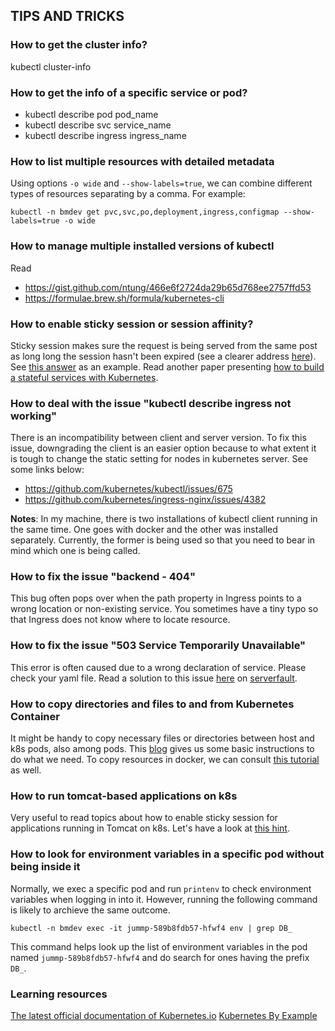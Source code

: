 ## TIPS AND TRICKS
### How to get the cluster info?
kubectl cluster-info

### How to get the info of a specific service or pod?
- kubectl describe pod pod_name
- kubectl describe svc service_name
- kubectl describe ingress ingress_name

### How to list multiple resources with detailed metadata
Using options `-o wide` and `--show-labels=true`, we can combine different types of resources separating by a comma. For example:
```
kubectl -n bmdev get pvc,svc,po,deployment,ingress,configmap --show-labels=true -o wide
```


### How to manage multiple installed versions of kubectl
Read 
- https://gist.github.com/ntung/466e6f2724da29b65d768ee2757ffd53
- https://formulae.brew.sh/formula/kubernetes-cli

### How to enable sticky session or session affinity?
Sticky session makes sure the request is being served from the same post as long long the session hasn't been expired (see a clearer address [here](https://medium.com/@zhimin.wen/sticky-sessions-in-kubernetes-56eb0e8f257d)). See [this answer](https://stackoverflow.com/a/55471792/865603) as an example. Read another paper presenting [how to build a stateful services with Kubernetes](https://sookocheff.com/post/kubernetes/building-stateful-services/).

### How to deal with the issue "kubectl describe ingress not working"
There is an incompatibility between client and server version. To fix this issue, downgrading the client is an easier option because to what extent it is tough to change the static setting for nodes in kubernetes server. See some links below:
- https://github.com/kubernetes/kubectl/issues/675
- https://github.com/kubernetes/ingress-nginx/issues/4382

**Notes**: In my machine, there is two installations of kubectl client running in the same time. One goes with docker and the other was installed separately. Currently, the former is being used so that you need to bear in mind which one is being called.

### How to fix the issue "backend - 404"
This bug often pops over when the path property in Ingress points to a wrong location or non-existing service. You sometimes have a tiny typo so that Ingress does not know where to locate resource.

### How to fix the issue "503 Service Temporarily Unavailable"
This error is often caused due to a wrong declaration of service. Please check your yaml file. Read a solution to this issue [here](https://serverfault.com/a/869044/141514) on [serverfault](https://serverfault.com/).

### How to copy directories and files to and from Kubernetes Container
It might be handy to copy necessary files or directories between host and k8s pods, also among pods. This [blog](https://medium.com/@nnilesh7756/copy-directories-and-files-to-and-from-kubernetes-container-pod-19612fa74660) gives us some basic instructions to do what we need. To copy resources in docker, we can consult [this tutorial](https://dev.to/mfahlandt/copy-files-from-and-to-kubernetes-pods-and-docker-container-4lgh) as well.

### How to run tomcat-based applications on k8s
Very useful to read topics about how to enable sticky session for applications running in Tomcat on k8s. Let's have a look at [this hint](https://cwiki.apache.org/confluence/display/TOMCAT/ClusteringCloud).

### How to look for environment variables in a specific pod without being inside it ###
Normally, we exec a specific pod and run `printenv` to check environment variables when logging in into it. However, running the following command is likely to archieve the same outcome.

```
kubectl -n bmdev exec -it jummp-589b8fdb57-hfwf4 env | grep DB_
```
This command helps look up the list of environment variables in the pod named `jummp-589b8fdb57-hfwf4` and do search for ones having the prefix `DB_`.

### Learning resources ###
[The latest official documentation of Kubernetes.io](https://kubernetes.io/docs/home/)
[Kubernetes By Example](https://kubernetesbyexample.com/)
